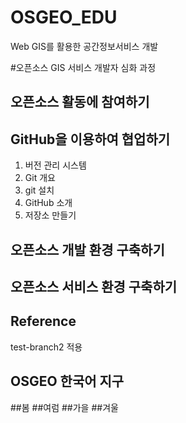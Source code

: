 # OSGEO_EDU
Web GIS를 활용한 공간정보서비스 개발

#오픈소스 GIS 서비스 개발자 심화 과정

## 오픈소스 활동에 참여하기

## GitHub을 이용하여 협업하기

1. 버전 관리 시스템
2. Git 개요
3. git 설치
4. GitHub 소개
5. 저장소 만들기

## 오픈소스 개발 환경 구축하기

## 오픈소스 서비스 환경 구축하기

## Reference

test-branch2 적용
## OSGEO 한국어 지구
##봄
##여럼
##가을
##겨울